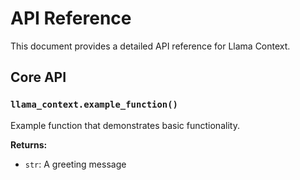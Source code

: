 # API Reference

This document provides a detailed API reference for Llama Context.

## Core API

### `llama_context.example_function()`

Example function that demonstrates basic functionality.

**Returns:**
- `str`: A greeting message
